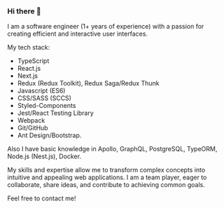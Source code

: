 ### Hi there 👋

I am a software engineer (1+ years of experience) with a passion for creating efficient and interactive user interfaces. 

My tech stack: 
* TypeScript
* React.js 
* Next.js
* Redux (Redux Toolkit), Redux Saga/Redux Thunk
* Javascript (ES6)
* CSS/SASS (SCCS)
* Styled-Components
* Jest/React Testing Library
* Webpack
* Git/GitHub
* Ant Design/Bootstrap.

Also I have basic knowledge in Apollo, GraphQL, PostgreSQL, TypeORM, Node.js (Nest.js), Docker.

My skills and expertise allow me to transform complex concepts into intuitive and appealing web applications. 
I am a team player, eager to collaborate, share ideas, and contribute to achieving common goals.

Feel free to contact me!
